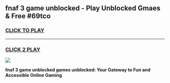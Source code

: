 
## fnaf 3 game unblocked - Play Unblocked Gmaes & Free #69tco
<h3>
<a href="https://news.freeplayer.one?title=fnaf_3_game_unblocked&ref=03M">CLICK TO PLAY</a></h3>
<hr>

<h3>
<a href="https://news.freeplayer.one?title=fnaf_3_game_unblocked&ref=03M">CLICK 2 PLAY</a>
  
</h3>

<a href="https://news.freeplayer.one?title=fnaf_3_game_unblocked&ref=03M"><img src="https://clearcache.store/games.png"></a>


**fnaf 3 game unblocked games unblocked: Your Gateway to Fun and Accessible Online Gaming**
